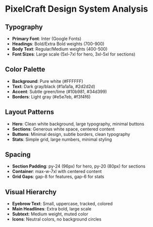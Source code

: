 # PixelCraft Design System Analysis

## Typography
- **Primary Font**: Inter (Google Fonts)
- **Headings**: Bold/Extra Bold weights (700-900)
- **Body Text**: Regular/Medium weights (400-500)
- **Font Sizes**: Large scale (5xl-7xl for hero, 3xl-5xl for sections)

## Color Palette
- **Background**: Pure white (#FFFFFF)
- **Text**: Dark gray/black (#1a1a1a, #2d2d2d)
- **Accent**: Subtle green/lime (#10b981, #34d399)
- **Borders**: Light gray (#e5e7eb, #f3f4f6)

## Layout Patterns
- **Hero**: Clean white background, large typography, minimal buttons
- **Sections**: Generous white space, centered content
- **Buttons**: Minimal design, subtle borders, clean typography
- **Stats**: Simple grid, large numbers, minimal styling

## Spacing
- **Section Padding**: py-24 (96px) for hero, py-20 (80px) for sections
- **Container**: max-w-7xl with centered content
- **Grid Gaps**: gap-8 for features, gap-6 for stats

## Visual Hierarchy
- **Eyebrow Text**: Small, uppercase, tracked, colored
- **Main Headlines**: Extra bold, large scale
- **Subtext**: Medium weight, muted color
- **Icons**: Neutral colors, no background circles

